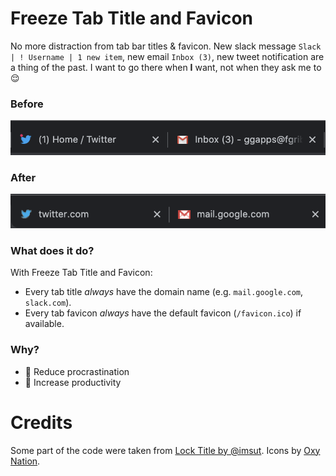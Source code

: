 # Freeze Tab Title and Favicon

No more distraction from tab bar titles & favicon. 
New slack message `Slack | ! Username | 1 new item`, new email `Inbox (3)`, new tweet notification are a thing of the past. 
I want to go there when **I** want, not when they ask me to 😌

### Before

![](./screenshots/before.png)

### After

![](./screenshots/after.png)

### What does it do?

With Freeze Tab Title and Favicon:

- Every tab title *always* have the domain name (e.g. `mail.google.com`, `slack.com`).
- Every tab favicon *always* have the default favicon (`/favicon.ico`) if available.

### Why?

- 🌟 Reduce procrastination
- 🌟 Increase productivity

# Credits

Some part of the code were taken from [Lock Title by @imsut](https://github.com/imsut/locktitle).
Icons by [Oxy Nation](https://www.iconfinder.com/oxy-Nation).

